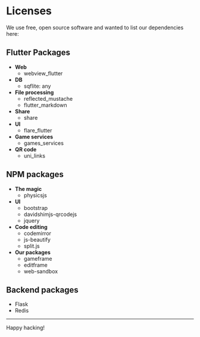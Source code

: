 # Licenses

We use free, open source software and wanted to list our dependencies here:

## Flutter Packages
 - **Web**
   - webview_flutter
 - **DB**
   - sqflite: any
 - **File processing**
   - reflected_mustache
   - flutter_markdown
 - **Share**
   - share
 - **UI**
   - flare_flutter
 - **Game services**
   - games_services
 - **QR code**
   - uni_links

## NPM packages
  - **The magic**
    - physicsjs
  - **UI**
    - bootstrap
    - davidshimjs-qrcodejs
    - jquery
  - **Code editing**
    - codemirror
    - js-beautify
    - split.js
  - **Our packages**
    - gameframe
    - editframe
    - web-sandbox

## Backend packages
  - Flask
  - Redis

---

Happy hacking!
